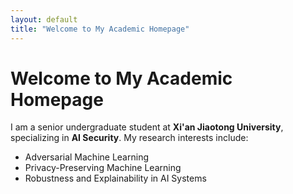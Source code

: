 ```yaml
---
layout: default
title: "Welcome to My Academic Homepage"
---
```


# Welcome to My Academic Homepage

I am a senior undergraduate student at **Xi'an Jiaotong University**, specializing in **AI Security**. My research interests include:

- Adversarial Machine Learning
- Privacy-Preserving Machine Learning
- Robustness and Explainability in AI Systems

